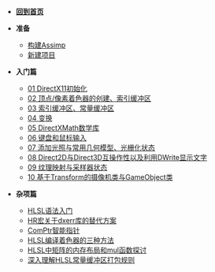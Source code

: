 <!-- docs/_sidebar.md -->

- [**回到首页**](README.md)
- **准备**
  - [构建Assimp](prepare/01.md)
  - [新建项目](prepare/02.md)
- **入门篇**
  
  - [01 DirectX11初始化](part1/01.md)
  - [02 顶点/像素着色器的创建、索引缓冲区](part1/02.md)
  - [03 索引缓冲区、常量缓冲区](part1/03.md)
  - [04 变换](part1/04.md)
  - [05 DirectXMath数学库](part1/05.md)
  - [06 键盘和鼠标输入](part1/06.md)
  - [07 添加光照与常用几何模型、光栅化状态](part1/07.md)
  - [08 Direct2D与Direct3D互操作性以及利用DWrite显示文字](part1/08.md)
  - [09 纹理映射与采样器状态](part1/09.md)
  - [10 基于Transform的摄像机类与GameObject类](part1/10.md)
- **杂项篇**
  - [HLSL语法入门](misc/HLSL.md)
  - [HR宏关于dxerr库的替代方案](misc/HR.md)
  - [ComPtr智能指针](misc/ComPtr.md)
  - [HLSL编译着色器的三种方法](misc/Compile.md)
  - [HLSL中矩阵的内存布局和mul函数探讨](../misc/Mul.md)
  - [深入理解HLSL常量缓冲区打包规则](misc/Packing.md)